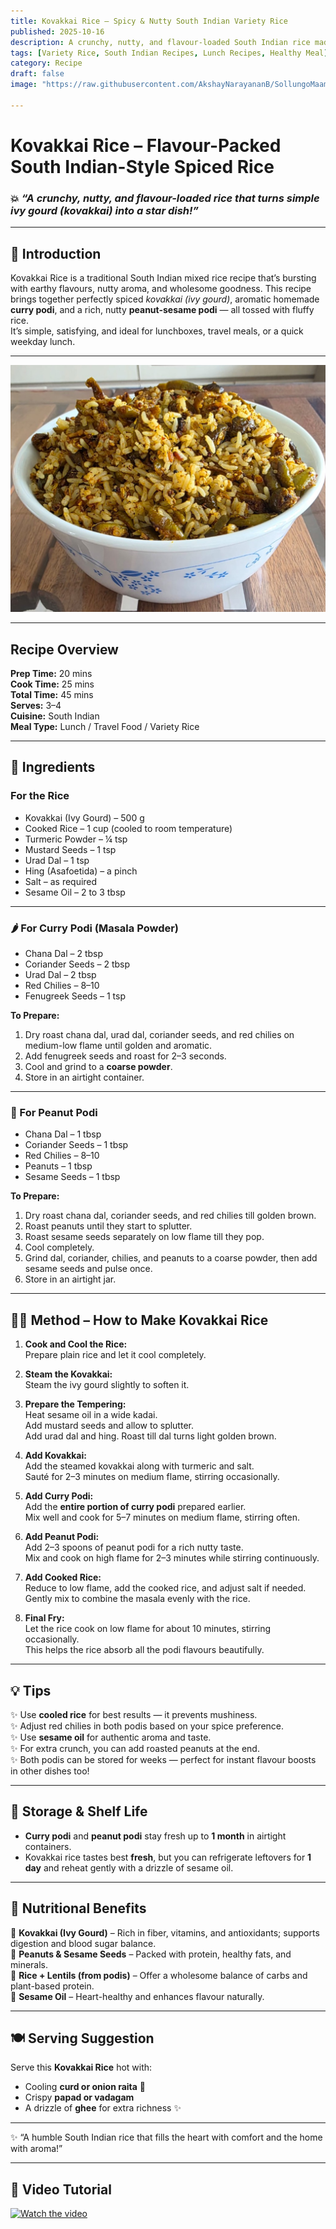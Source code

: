 ```yaml
---
title: Kovakkai Rice – Spicy & Nutty South Indian Variety Rice  
published: 2025-10-16  
description: A crunchy, nutty, and flavour-loaded South Indian rice made with kovakkai, homemade curry podi, and peanut-sesame powder — a wholesome and aromatic meal perfect for lunchboxes or weekend lunch!  
tags: [Variety Rice, South Indian Recipes, Lunch Recipes, Healthy Meal]  
category: Recipe  
draft: false  
image: "https://raw.githubusercontent.com/AkshayNarayananB/SollungoMaami/master/images/Kovakkai-rice.jpg" 

---
```


# Kovakkai Rice – Flavour-Packed South Indian-Style Spiced Rice  

### 💥 *“A crunchy, nutty, and flavour-loaded rice that turns simple ivy gourd (kovakkai) into a star dish!”*  

---

## 🌿 Introduction  
Kovakkai Rice is a traditional South Indian mixed rice recipe that’s bursting with earthy flavours, nutty aroma, and wholesome goodness. This recipe brings together perfectly spiced *kovakkai (ivy gourd)*, aromatic homemade **curry podi**, and a rich, nutty **peanut-sesame podi** — all tossed with fluffy rice.  
It’s simple, satisfying, and ideal for lunchboxes, travel meals, or a quick weekday lunch.  

---

![Kovakkai rice](https://raw.githubusercontent.com/AkshayNarayananB/SollungoMaami/master/images/Kovakkai-rice.jpg)

---
##  Recipe Overview  

**Prep Time:** 20 mins  
**Cook Time:** 25 mins  
**Total Time:** 45 mins  
**Serves:** 3–4  
**Cuisine:** South Indian  
**Meal Type:** Lunch / Travel Food / Variety Rice  

---

## 🧂 Ingredients  

### For the Rice  
- Kovakkai (Ivy Gourd) – 500 g  
- Cooked Rice – 1 cup (cooled to room temperature)  
- Turmeric Powder – ¼ tsp  
- Mustard Seeds – 1 tsp  
- Urad Dal – 1 tsp  
- Hing (Asafoetida) – a pinch  
- Salt – as required  
- Sesame Oil – 2 to 3 tbsp  

---

### 🌶️ For Curry Podi (Masala Powder)  
- Chana Dal – 2 tbsp  
- Coriander Seeds – 2 tbsp  
- Urad Dal – 2 tbsp  
- Red Chilies – 8–10  
- Fenugreek Seeds – 1 tsp  

**To Prepare:**  
1. Dry roast chana dal, urad dal, coriander seeds, and red chilies on medium-low flame until golden and aromatic.  
2. Add fenugreek seeds and roast for 2–3 seconds.  
3. Cool and grind to a **coarse powder**.  
4. Store in an airtight container.  

---

### 🥜 For Peanut Podi  
- Chana Dal – 1 tbsp  
- Coriander Seeds – 1 tbsp  
- Red Chilies – 8–10  
- Peanuts – 1 tbsp  
- Sesame Seeds – 1 tbsp  

**To Prepare:**  
1. Dry roast chana dal, coriander seeds, and red chilies till golden brown.  
2. Roast peanuts until they start to splutter.  
3. Roast sesame seeds separately on low flame till they pop.  
4. Cool completely.  
5. Grind dal, coriander, chilies, and peanuts to a coarse powder, then add sesame seeds and pulse once.  
6. Store in an airtight jar.  

---

## 👩‍🍳 Method – How to Make Kovakkai Rice  

1. **Cook and Cool the Rice:**  
   Prepare plain rice and let it cool completely.  

2. **Steam the Kovakkai:**  
   Steam the ivy gourd slightly to soften it.  

3. **Prepare the Tempering:**  
   Heat sesame oil in a wide kadai.  
   Add mustard seeds and allow to splutter.  
   Add urad dal and hing. Roast till dal turns light golden brown.  

4. **Add Kovakkai:**  
   Add the steamed kovakkai along with turmeric and salt.  
   Sauté for 2–3 minutes on medium flame, stirring occasionally.  

5. **Add Curry Podi:**  
   Add the **entire portion of curry podi** prepared earlier.  
   Mix well and cook for 5–7 minutes on medium flame, stirring often.  

6. **Add Peanut Podi:**  
   Add 2–3 spoons of peanut podi for a rich nutty taste.  
   Mix and cook on high flame for 2–3 minutes while stirring continuously.  

7. **Add Cooked Rice:**  
   Reduce to low flame, add the cooked rice, and adjust salt if needed.  
   Gently mix to combine the masala evenly with the rice.  

8. **Final Fry:**  
   Let the rice cook on low flame for about 10 minutes, stirring occasionally.  
   This helps the rice absorb all the podi flavours beautifully.  

---

## 💡 Tips  
✨ Use **cooled rice** for best results — it prevents mushiness.  
✨ Adjust red chilies in both podis based on your spice preference.  
✨ Use **sesame oil** for authentic aroma and taste.  
✨ For extra crunch, you can add roasted peanuts at the end.  
✨ Both podis can be stored for weeks — perfect for instant flavour boosts in other dishes too!  

---

## 🧺 Storage & Shelf Life  
- **Curry podi** and **peanut podi** stay fresh up to **1 month** in airtight containers.  
- Kovakkai rice tastes best **fresh**, but you can refrigerate leftovers for **1 day** and reheat gently with a drizzle of sesame oil.  

---

## 💪 Nutritional Benefits  
🌿 **Kovakkai (Ivy Gourd)** – Rich in fiber, vitamins, and antioxidants; supports digestion and blood sugar balance.  
🥜 **Peanuts & Sesame Seeds** – Packed with protein, healthy fats, and minerals.  
🌾 **Rice + Lentils (from podis)** – Offer a wholesome balance of carbs and plant-based protein.  
💛 **Sesame Oil** – Heart-healthy and enhances flavour naturally.  

---

## 🍽️ Serving Suggestion  
Serve this **Kovakkai Rice** hot with:  
- Cooling **curd or onion raita** 🥣  
- Crispy **papad or vadagam**  
- A drizzle of **ghee** for extra richness ✨  

---

✨ “A humble South Indian rice that fills the heart with comfort and the home with aroma!”

---

## 🎥 Video Tutorial  

[![Watch the video](https://img.youtube.com/vi/V8ISaHvAFnw/0.jpg)](https://youtu.be/V8ISaHvAFnw?si=DgqM2aUG4_QcbRYv)
